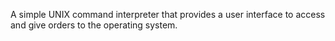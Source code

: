 A simple UNIX command interpreter that provides a user interface to access and give orders to the operating system.
